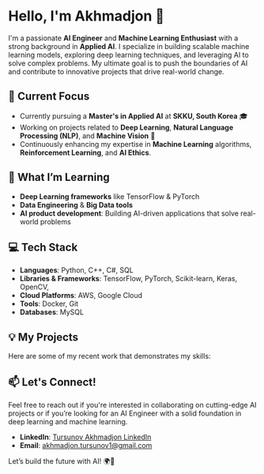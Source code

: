 # Hello, I'm Akhmadjon 👋

I'm a passionate **AI Engineer** and **Machine Learning Enthusiast** with a strong background in **Applied AI**. I specialize in building scalable machine learning models, exploring deep learning techniques, and leveraging AI to solve complex problems. My ultimate goal is to push the boundaries of AI and contribute to innovative projects that drive real-world change.

## 🔭 Current Focus
- Currently pursuing a **Master's in Applied AI** at **SKKU, South Korea** 🎓
- Working on projects related to **Deep Learning**, **Natural Language Processing (NLP)**, and **Machine Vision** 🤖
- Continuously enhancing my expertise in **Machine Learning** algorithms, **Reinforcement Learning**, and **AI Ethics**.

## 🌱 What I’m Learning
- **Deep Learning frameworks** like TensorFlow & PyTorch
- **Data Engineering** & **Big Data tools** 
- **AI product development**: Building AI-driven applications that solve real-world problems

## 💻 Tech Stack
- **Languages**: Python, C++, C#, SQL
- **Libraries & Frameworks**: TensorFlow, PyTorch, Scikit-learn, Keras, OpenCV, 
- **Cloud Platforms**: AWS, Google Cloud
- **Tools**: Docker, Git
- **Databases**: MySQL

## 💡 My Projects
Here are some of my recent work that demonstrates my skills:
 

## 📫 Let's Connect!
Feel free to reach out if you're interested in collaborating on cutting-edge AI projects or if you’re looking for an AI Engineer with a solid foundation in deep learning and machine learning.

- **LinkedIn**: [Tursunov Akhmadjon LinkedIn](https://www.linkedin.com/in/tursunov-akhmadjon/)
- **Email**: [akhmadjon.tursunov1@gmail.com](mailto:akhmadjon.tursunov1@gmail.com)

Let’s build the future with AI! 🌍🚀
